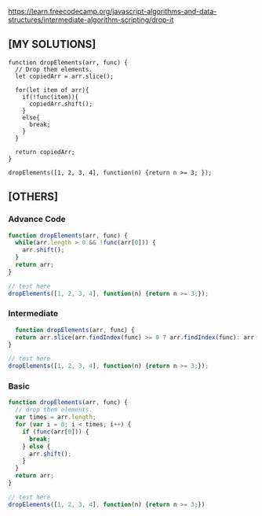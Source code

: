 https://learn.freecodecamp.org/javascript-algorithms-and-data-structures/intermediate-algorithm-scripting/drop-it

## [MY SOLUTIONS]

```JS
function dropElements(arr, func) {
  // Drop them elements.
  let copiedArr = arr.slice();
  
  for(let item of arr){
    if(!func(item)){
      copiedArr.shift();
    }
    else{
      break;
    }
  }
  
  return copiedArr;
}

dropElements([1, 2, 3, 4], function(n) {return n >= 3; });
```

## [OTHERS]

### Advance Code
```js
function dropElements(arr, func) {
  while(arr.length > 0 && !func(arr[0])) {
    arr.shift();
  }
  return arr;
}

// test here
dropElements([1, 2, 3, 4], function(n) {return n >= 3;});
```
### Intermediate
```js
  function dropElements(arr, func) {
  return arr.slice(arr.findIndex(func) >= 0 ? arr.findIndex(func): arr.length, arr.length);
}

// test here
dropElements([1, 2, 3, 4], function(n) {return n >= 3;});
```
### Basic
```js
function dropElements(arr, func) {
  // drop them elements.
  var times = arr.length;
  for (var i = 0; i < times; i++) {
    if (func(arr[0])) {
      break;
    } else {
      arr.shift();
    }
  }
  return arr;
}

// test here
dropElements([1, 2, 3, 4], function(n) {return n >= 3;})
```
